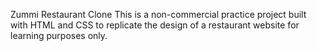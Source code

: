 Zummi Restaurant Clone
This is a non-commercial practice project built with HTML and CSS to replicate the design of a restaurant website for learning purposes only.
